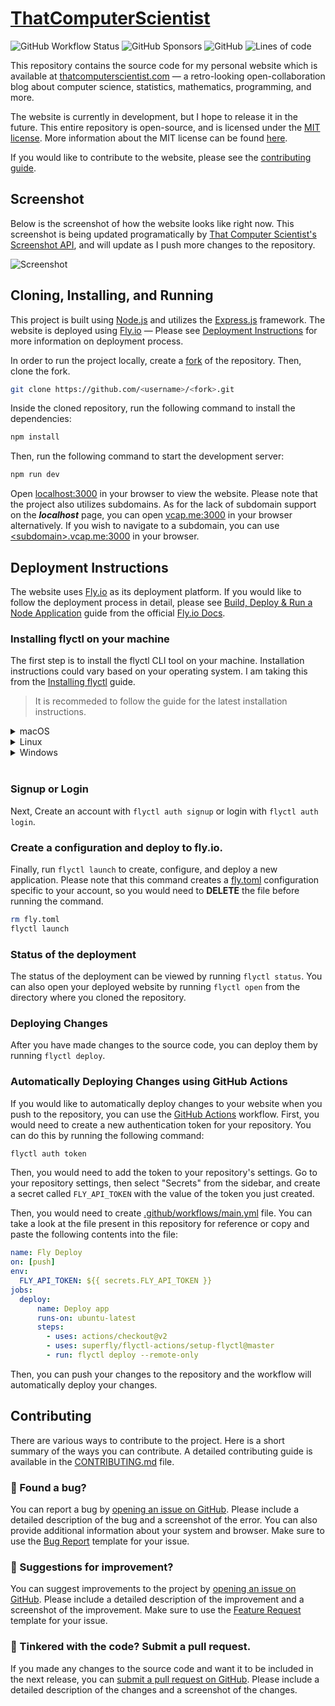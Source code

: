 # [ThatComputerScientist](https://thatcomputerscientist.com)

![GitHub Workflow Status](https://img.shields.io/github/workflow/status/luciferreeves/thatcomputerscientist/Fly%20Deploy?color=%232088FF&label=deployment&logo=github%20actions&logoColor=white&style=for-the-badge)
![GitHub Sponsors](https://img.shields.io/github/sponsors/luciferreeves?color=%23EA4AAA&logo=GitHub%20Sponsors&logoColor=white&style=for-the-badge)
![GitHub](https://img.shields.io/github/license/luciferreeves/thatcomputerscientist?color=%233DA639&logo=Open%20Source%20Initiative&logoColor=white&style=for-the-badge)
![Lines of code](https://img.shields.io/tokei/lines/github/luciferreeves/thatcomputerscientist?color=%23007ACC&label=lines%20of%20code&logo=Visual%20Studio%20Code&style=for-the-badge)

This repository contains the source code for my personal website which is available at [thatcomputerscientist.com](https://thatcomputerscientist.com) — a retro-looking open-collaboration blog about computer science, statistics, mathematics, programming, and more.

The website is currently in development, but I hope to release it in the future. This entire repository is open-source, and is licensed under the [MIT license](LICENSE.md). More information about the MIT license can be found [here](https://opensource.org/licenses/MIT).

If you would like to contribute to the website, please see the [contributing guide](#contributing).

## Screenshot

Below is the screenshot of how the website looks like right now. This screenshot is being updated programatically by [That Computer Scientist's Screenshot API](https://api.thatcomputerscientist.com/screenshot), and will update as I push more changes to the repository.

![Screenshot](https://api.thatcomputerscientist.com/screenshot)

## Cloning, Installing, and Running

This project is built using [Node.js](https://nodejs.org) and utilizes the [Express.js](https://expressjs.com) framework. The website is deployed using [Fly.io](https://fly.io) — Please see [Deployment Instructions](#deployment-instructions) for more information on deployment process.

In order to run the project locally, create a [fork](https://github.com/luciferreeves/thatcomputerscientist/fork) of the repository. Then, clone the fork.

```bash
git clone https://github.com/<username>/<fork>.git
```

Inside the cloned repository, run the following command to install the dependencies:

```bash
npm install
```

Then, run the following command to start the development server:

```bash
npm run dev
```

Open [localhost:3000](http://localhost:3000) in your browser to view the website. Please note that the project also utilizes subdomains. As for the lack of subdomain support on the **_localhost_** page, you can open [vcap.me:3000](https://vcap.me:3000) in your browser alternatively. If you wish to navigate to a subdomain, you can use [&lt;subdomain>.vcap.me:3000](https://<subdomain>.vcap.me:3000) in your browser.

## Deployment Instructions

The website uses [Fly.io](https://fly.io) as its deployment platform. If you would like to follow the deployment process in detail, please see [Build, Deploy & Run a Node Application](https://fly.io/docs/getting-started/node/) guide from the official [Fly.io Docs](https://fly.io/docs).

### Installing flyctl on your machine

The first step is to install the flyctl CLI tool on your machine. Installation instructions could vary based on your operating system. I am taking this from the [Installing flyctl](https://fly.io/docs/getting-started/installing-flyctl/) guide.

> It is recommeded to follow the guide for the latest installation instructions.

<details>
    <summary>macOS</summary>
    <p>If you have the <a href="https://brew.sh/">Homebrew</a> package manager installed, flyctl can be installed by running:</p>
    <pre><code>brew install flyctl</code></pre>
    <p>If not, you can run the install script:</p>
    <pre><code>curl -L https://fly.io/install.sh | sh</code></pre>
</details>

<details>
    <summary>Linux</summary>
    <p>Run the install script:</p>
    <pre><code>curl -L https://fly.io/install.sh | sh</code></pre>
</details>

<details>
    <summary>Windows</summary>
    <p>Run the Powershell install script:</p>
    <pre><code>iwr https://fly.io/install.ps1 -useb | iex</code></pre>
</details>
<br>

### Signup or Login
Next, Create an account with `flyctl auth signup` or login with `flyctl auth login`.

### Create a configuration and deploy to fly.io.
Finally, run `flyctl launch` to create, configure, and deploy a new application. Please note that this command creates a [fly.toml](fly.toml) configuration specific to your account, so you would need to **DELETE** the file before running the command.
    
```bash
rm fly.toml
flyctl launch
```

### Status of the deployment
The status of the deployment can be viewed by running `flyctl status`. You can also open your deployed website by running `flyctl open` from the directory where you cloned the repository.

### Deploying Changes
After you have made changes to the source code, you can deploy them by running `flyctl deploy`.

### Automatically Deploying Changes using GitHub Actions
If you would like to automatically deploy changes to your website when you push to the repository, you can use the [GitHub Actions](
https://help.github.com/en/actions/configuring-and-managing-workflows/using-github-actions) workflow. First, you would need to create a new authentication token for your repository. You can do this by running the following command:

```bash
flyctl auth token
```

Then, you would need to add the token to your repository's settings. 
Go to your repository settings, then select "Secrets" from the sidebar, and create a secret called `FLY_API_TOKEN` with the value of the token you just created.

Then, you would need to create [.github/workflows/main.yml](.github/workflows/main.yml) file. You can take a look at the file present in this repository for reference or copy and paste the following contents into the file:

```yaml
name: Fly Deploy
on: [push]
env:
  FLY_API_TOKEN: ${{ secrets.FLY_API_TOKEN }}
jobs:
  deploy:
      name: Deploy app
      runs-on: ubuntu-latest
      steps:
        - uses: actions/checkout@v2
        - uses: superfly/flyctl-actions/setup-flyctl@master
        - run: flyctl deploy --remote-only
```
    
Then, you can push your changes to the repository and the workflow will automatically deploy your changes.

## Contributing

There are various ways to contribute to the project. Here is a short summary of the ways you can contribute. A detailed contributing guide is available in the [CONTRIBUTING.md](CONTRIBUTING.md) file.

### 🐞 Found a bug?
You can report a bug by [opening an issue on GitHub](https://github.com/luciferreeves/thatcomputerscientist/issues). Please include a detailed description of the bug and a screenshot of the error. You can also provide additional information about your system and browser. Make sure to use the [Bug Report](https://github.com/luciferreeves/thatcomputerscientist/issues/new?assignees=&labels=bug&template=bug_report.md&title=%5BBUG%5D) template for your issue.

### 📝 Suggestions for improvement?
You can suggest improvements to the project by [opening an issue on GitHub](https://github.com/luciferreeves/thatcomputerscientist/issues). Please include a detailed description of the improvement and a screenshot of the improvement. Make sure to use the [Feature Request](https://github.com/luciferreeves/thatcomputerscientist/issues/new?assignees=&labels=enhancement&template=feature_request.md&title=%5BENHANCEMENT%5D) template for your issue.

### 🔨 Tinkered with the code? Submit a pull request.
If you made any changes to the source code and want it to be included in the next release, you can [submit a pull request on GitHub](https://github.com/luciferreeves/thatcomputerscientist/pulls). Please include a detailed description of the changes and a screenshot of the changes.

